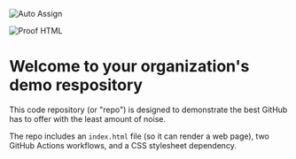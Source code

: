 ![Auto Assign](https://github.com/beylikduzu-67/demo-repository/actions/workflows/auto-assign.yml/badge.svg)

![Proof HTML](https://github.com/beylikduzu-67/demo-repository/actions/workflows/proof-html.yml/badge.svg)

# Welcome to your organization's demo respository
This code repository (or "repo") is designed to demonstrate the best GitHub has to offer with the least amount of noise.

The repo includes an `index.html` file (so it can render a web page), two GitHub Actions workflows, and a CSS stylesheet dependency.
